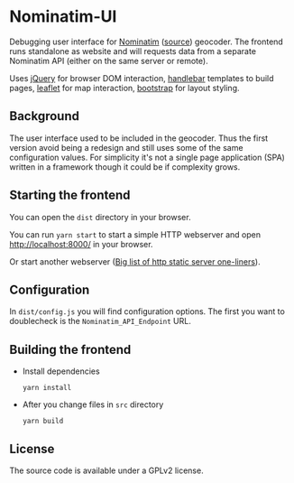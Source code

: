# Nominatim-UI

Debugging user interface for [Nominatim](https://nominatim.org/)
([source](https://github.com/openstreetmap/Nominatim/)) geocoder.
The frontend runs standalone as website and will requests data
from a separate Nominatim API (either on the same server or
remote).

Uses [jQuery](https://jquery.com/) for browser DOM interaction,
[handlebar](http://handlebarsjs.com/) templates to build pages,
[leaflet](https://leafletjs.com/) for map interaction,
[bootstrap](https://getbootstrap.com/) for layout styling.


## Background

The user interface used to be included in the geocoder. Thus the
first version avoid being a redesign and still uses some of the
same configuration values. For simplicity it's not a single
page application (SPA) written in a framework though it could
be if complexity grows.


## Starting the frontend

You can open the `dist` directory in your browser.

You can run `yarn start` to start a simple HTTP webserver and open
[http://localhost:8000/]() in your browser.

Or start another webserver ([Big list of http static server one-liners](https://gist.github.com/willurd/5720255)).


## Configuration

In `dist/config.js` you will find configuration options. The first
you want to doublecheck is the `Nominatim_API_Endpoint` URL.


## Building the frontend

* Install dependencies

   ```
   yarn install
   ```

* After you change files in `src` directory

   ```
   yarn build
   ```

## License

The source code is available under a GPLv2 license.
